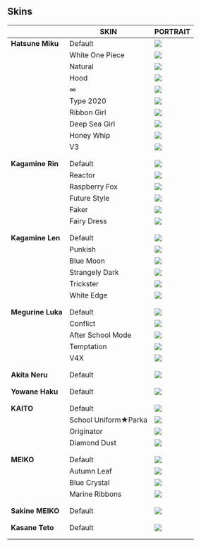 ﻿
## Skins

|                |SKIN                           |PORTRAIT                        |
|----------------|-------------------------------|-----------------------------|
|**Hatsune Miku**|Default|![](https://cdn.discordapp.com/app-assets/737853290611736606/738489734543704627.png)|
||White One Piece|![](https://cdn.discordapp.com/app-assets/737853290611736606/738520635193557042.png)|
||Natural|![](https://cdn.discordapp.com/app-assets/737853290611736606/738520634812006461.png)|
||Hood|![](https://cdn.discordapp.com/app-assets/737853290611736606/738520634828652564.png)|
||∞|![](https://cdn.discordapp.com/app-assets/737853290611736606/738520635072053308.png)|
||Type 2020|![](https://cdn.discordapp.com/app-assets/737853290611736606/738520634912407662.png)|
||Ribbon Girl|![](https://cdn.discordapp.com/app-assets/737853290611736606/738520635164328007.png)|
||Deep Sea Girl|![](https://cdn.discordapp.com/app-assets/737853290611736606/738520635202076692.png)|
||Honey Whip|![](https://cdn.discordapp.com/app-assets/737853290611736606/738520633947717744.png)|
||V3|![](https://cdn.discordapp.com/app-assets/737853290611736606/738520635227242567.png)|
|||||
|||||
|**Kagamine Rin**|Default|![](https://cdn.discordapp.com/app-assets/737853290611736606/738489734510280714.png)|
||Reactor|![](https://cdn.discordapp.com/app-assets/737853290611736606/738520634463879178.png)|
||Raspberry Fox|![](https://cdn.discordapp.com/app-assets/737853290611736606/738520633989660752.png)|
||Future Style|![](https://cdn.discordapp.com/app-assets/737853290611736606/738489734497697822.png)|
||Faker|![](https://cdn.discordapp.com/app-assets/737853290611736606/738520633268371506.png)|
||Fairy Dress|![](https://cdn.discordapp.com/app-assets/737853290611736606/738520632672911410.png)|
|||||
|||||
|**Kagamine Len**|Default|![](https://cdn.discordapp.com/app-assets/737853290611736606/738488470867279943.png)|
||Punkish|![](https://cdn.discordapp.com/app-assets/737853290611736606/738520635172716655.png)|
||Blue Moon|![](https://cdn.discordapp.com/app-assets/737853290611736606/738520633742327958.png)|
||Strangely Dark|![](https://cdn.discordapp.com/app-assets/737853290611736606/738520633763168356.png)|
||Trickster|![](https://cdn.discordapp.com/app-assets/737853290611736606/738520635898200145.png)|
||White Edge|![](https://cdn.discordapp.com/app-assets/737853290611736606/738520634165821491.png)|
|||||
|||||
|**Megurine Luka**|Default|![](https://cdn.discordapp.com/app-assets/737853290611736606/738488470984589475.png)|
||Conflict|![](https://cdn.discordapp.com/app-assets/737853290611736606/738520633763430441.png)|
||After School Mode|![](https://cdn.discordapp.com/app-assets/737853290611736606/738520634136461312.png)|
||Temptation|![](https://cdn.discordapp.com/app-assets/737853290611736606/738520634581057536.png)|
||V4X|![](https://cdn.discordapp.com/app-assets/737853290611736606/738520635831091281.png)|
|||||
|||||
|**Akita Neru**|Default|![](https://cdn.discordapp.com/app-assets/737853290611736606/738489734560612462.png)|
|||||
|||||
|**Yowane Haku**|Default|![](https://cdn.discordapp.com/app-assets/737853290611736606/738488466920177836.png)|
|||||
|||||
|**KAITO**|Default|![](https://cdn.discordapp.com/app-assets/737853290611736606/738489734564937827.png)|
||School Uniform★Parka|![](https://cdn.discordapp.com/app-assets/737853290611736606/738520634430193764.png)|
||Originator|![](https://cdn.discordapp.com/app-assets/737853290611736606/738520634744766515.png)|
||Diamond Dust|![](https://cdn.discordapp.com/app-assets/737853290611736606/738520634128334879.png)|
|||||
|||||
|**MEIKO**|Default|![](https://cdn.discordapp.com/app-assets/737853290611736606/738489734329794590.png)|
||Autumn Leaf|![](https://cdn.discordapp.com/app-assets/737853290611736606/738520635541553233.png)|
||Blue Crystal|![](https://cdn.discordapp.com/app-assets/737853290611736606/738520635197882409.png)|
||Marine Ribbons|![](https://cdn.discordapp.com/app-assets/737853290611736606/738520633805242368.png)|
|||||
|||||
|**Sakine MEIKO**|Default|![](https://cdn.discordapp.com/app-assets/737853290611736606/738489735122649148.png)|
|||||
|||||
|**Kasane Teto**|Default|![](https://cdn.discordapp.com/app-assets/737853290611736606/738489734430589010.png)|
||||
|||||



